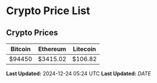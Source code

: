 # Crypto Price List

## Crypto Prices
| Bitcoin | Ethereum | Litecoin |
| ------- | -------- | -------- |
| $94450 | $3415.02 | $106.82 |
**Last Updated:** 2024-12-24 05:24 UTC
**Last Updated:** $DATE$
